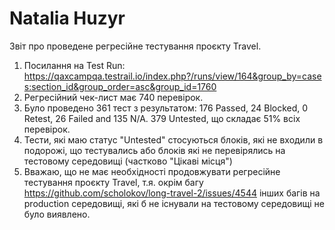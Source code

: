 # Natalia Huzyr

Звіт про проведене регресійне тестування проєкту Travel.

1. Посилання на Test Run: https://qaxcampqa.testrail.io/index.php?/runs/view/164&group_by=cases:section_id&group_order=asc&group_id=1760
2. Регресійний чек-лист має 740 перевірок.
3. Було проведено 361 тест з результатом: 176 Passed, 24 Blocked, 0 Retest, 26 Failed and 135 N/A.
   379 Untested, що складає 51% всіх перевірок.
4. Тести, які маю статус "Untested" стосуються блоків, які не входили в подорожі, що тестувались або блоків які не перевірялись на тестовому середовищі (частково "Цікаві місця")
5. Вважаю, що не має необхідності продовжувати регресійне тестування проєкту Travel, т.я. окрім багу https://github.com/scholokov/long-travel-2/issues/4544 інших багів на production середовищі, які б не існували на тестовому середовищі не було виявлено.
